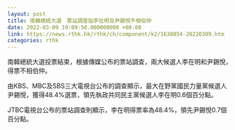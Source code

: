 ```yaml
---
layout: post
title: 南韓總統大選　票站調查指李在明及尹錫悅不相伯仲
date: 2022-03-09 19:09:50.000000000 +08:00
link: https://news.rthk.hk/rthk/ch/component/k2/1638054-20220309.htm
categories: rthk
---
```


南韓總統大選投票結束，根據傳媒公布的票站調查，兩大候選人李在明和尹錫悅，得票不相伯仲。

由KBS、MBC及SBS三大電視台公布的調查顯示，最大在野黨國民力量黨候選人尹錫悅，獲得48.4%選票，領先執政共同民主黨候選人李在明0.6個百分點。

JTBC電視台公布的票站調查則顯示，李在明得票率為48.4%，領先尹錫悅0.7個百分點。
